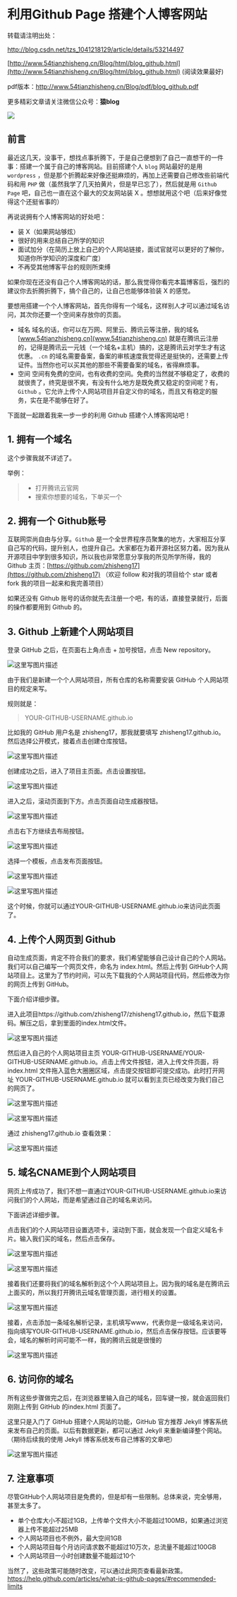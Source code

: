 # 利用Github Page 搭建个人博客网站

转载请注明出处：

http://blog.csdn.net/tzs_1041218129/article/details/53214497

[http://www.54tianzhisheng.cn/Blog/html/blog_github.html](http://www.54tianzhisheng.cn/Blog/html/blog_github.html)  (阅读效果最好)

pdf版本：http://www.54tianzhisheng.cn/Blog/pdf/blog_github.pdf

更多精彩文章请关注微信公众号：**猿blog**

![](http://img.blog.csdn.net/20161022141613763)



## 前言

最近这几天，没事干，想找点事折腾下，于是自己便想到了自己一直想干的一件事：搭建一个属于自己的博客网站。目前搭建个人 `blog` 网站最好的是用 `wordpress` ，但是那个折腾起来好像还挺麻烦的，再加上还需要自己修改些前端代码和用 `PHP` 做（虽然我学了几天拍黄片，但是早已忘了），然后就是用 `Github Page` 吧，自己也一直在这个最大的交友网站装 X 。想想就用这个吧（后来好像觉得这个还挺省事的）

再说说拥有个人博客网站的好处吧：

+ 装 X（如果网站够炫）
+ 很好的用来总结自己所学的知识
+ 面试加分（在简历上放上自己的个人网站链接，面试官就可以更好的了解你，知道你所学知识的深度和广度）
+ 不再受其他博客平台的规则所束缚

如果你现在还没有自己个人博客网站的话，那么我觉得你看完本篇博客后，强烈的建议你去折腾折腾下，搞个自己的，让自己也能够体验装 X 的感觉。

要想用搭建一个个人博客网站，首先你得有一个域名，这样别人才可以通过域名访问，其次你还要一个空间来存放你的页面。

+ 域名  域名的话，你可以在万网、阿里云、腾讯云等注册，我的域名 [www.54tianzhisheng.cn](www.54tianzhisheng.cn) 就是在腾讯云注册的，记得是腾讯云一元钱（一个域名+主机）搞的，这是腾讯云对学生才有这优惠。  `.cn` 的域名需要备案，备案的审核速度我觉得还是挺快的，还需要上传证件。当然你也可以买其他的那些不需要备案的域名，省得麻烦事。
+ 空间  空间有免费的空间，也有收费的空间。免费的当然就不够稳定了，收费的就很贵了，终究是很不爽，有没有什么地方是既免费又稳定的空间呢？有，`Github` 。它允许上传个人网站项目并自定义你的域名，而且又有稳定的服务，实在是不能够在好了。



下面就一起跟着我来一步一步的利用 Github 搭建个人博客网站吧！

## 1.  拥有一个域名

这个步骤我就不详述了。

举例：

> + 打开腾讯云官网
> + 搜索你想要的域名，下单买一个



## 2.  拥有一个 Github账号

互联网崇尚自由与分享。`Github` 是一个全世界程序员聚集的地方，大家相互分享自己写的代码，提升别人，也提升自己。大家都在为着开源社区努力着。因为我从开源项目中学到很多知识，所以我也非常愿意分享我的所见所学所得，我的 Github 主页：[https://github.com/zhisheng17](https://github.com/zhisheng17)   （欢迎 follow 和对我的项目给个 star 或者 fork 我的项目一起来和我完善项目）

如果还没有 Github 账号的话你就先去注册一个吧，有的话，直接登录就行，后面的操作都要用到 Github 的。



## 3.  Github 上新建个人网站项目

登录 GitHub 之后，在页面右上角点击 + 加号按钮，点击 New repository。

![这里写图片描述](http://img.blog.csdn.net/20161118112513049)

由于我们是新建一个个人网站项目，所有仓库的名称需要安装 GitHub 个人网站项目的规定来写。 

规则就是：

> YOUR-GITHUB-USERNAME.github.io

比如我的 GitHub 用户名是 zhisheng17，那我就要填写 zhisheng17.github.io。然后选择公开模式，接着点击创建仓库按钮。

![这里写图片描述](http://img.blog.csdn.net/20161118112535628)

创建成功之后，进入了项目主页面。点击设置按钮。

![这里写图片描述](http://img.blog.csdn.net/20161118112548862)

进入之后，滚动页面到下方。点击页面自动生成器按钮。

![这里写图片描述](http://img.blog.csdn.net/20161118112618676)

点击右下方继续去布局按钮。

![这里写图片描述](http://img.blog.csdn.net/20161118112632988)

选择一个模板，点击发布页面按钮。

![这里写图片描述](http://img.blog.csdn.net/20161118112649285)

![这里写图片描述](http://img.blog.csdn.net/20161118112702863)

这个时候，你就可以通过YOUR-GITHUB-USERNAME.github.io来访问此页面了。



## 4.  上传个人网页到 Github

自动生成页面，肯定不符合我们的要求，我们希望能够自己设计自己的个人网站。我们可以自己编写一个网页文件，命名为 index.html。然后上传到 GitHub个人网站项目上。这里为了节约时间，可以先下载我的个人网站项目代码，然后修改为你的网页上传到 GitHub。

下面介绍详细步骤。

进入此项目https://github.com/zhisheng17/zhisheng17.github.io，然后下载源码。解压之后，拿到里面的index.html文件。

![这里写图片描述](http://img.blog.csdn.net/20161118112724270)

然后进入自己的个人网站项目主页 YOUR-GITHUB-USERNAME/YOUR-GITHUB-USERNAME.github.io。点击上传文件按钮，进入上传文件页面，将 index.html 文件拖入蓝色大圈圈区域，点击提交按钮即可提交成功。此时打开网址 YOUR-GITHUB-USERNAME.github.io 就可以看到主页已经改变为我们自己的网页了。

![这里写图片描述](http://img.blog.csdn.net/20161118112739254)

![这里写图片描述](http://img.blog.csdn.net/20161118112749286)

通过 zhisheng17.github.io 查看效果：

![这里写图片描述](http://img.blog.csdn.net/20161118112806005)



## 5.  域名CNAME到个人网站项目

网页上传成功了，我们不想一直通过YOUR-GITHUB-USERNAME.github.io来访问我们的个人网站，而是希望通过自己的域名来访问。

下面讲述详细步骤。

点击我们的个人网站项目设置选项卡，滚动到下面，就会发现一个自定义域名卡片。输入我们买的域名，然后点击保存。

![这里写图片描述](http://img.blog.csdn.net/20161118112822412)

![这里写图片描述](http://img.blog.csdn.net/20161118112832442)

接着我们还要将我们的域名解析到这个个人网站项目上。因为我的域名是在腾讯云上面买的，所以我打开腾讯云域名管理页面，进行相关的设置。

![这里写图片描述](http://img.blog.csdn.net/20161118112844896)

接着，点击添加一条域名解析记录，主机填写www，代表你是一级域名来访问，指向填写YOUR-GITHUB-USERNAME.github.io，然后点击保存按钮。应该要等会，域名的解析时间可能不一样，我的腾讯云就是很慢的

![这里写图片描述](http://img.blog.csdn.net/20161118112856522)



## 6.  访问你的域名

所有这些步骤做完之后，在浏览器里输入自己的域名，回车键一按，就会返回我们刚刚上传到 GitHub 的index.html 页面了。

这里只是入门了 GitHub 搭建个人网站的功能，GitHub 官方推荐 Jekyll 博客系统来发布自己的页面。以后有数据更新，都可以通过 Jekyll 来重新编译整个网站。（期待后续我的使用 Jekyll 博客系统发布自己博客的文章吧）

![这里写图片描述](http://img.blog.csdn.net/20161118112911098)



## 7.  注意事项

尽管GitHub个人网站项目是免费的，但是却有一些限制。总体来说，完全够用，甚至太多了。

+ 单个仓库大小不超过1GB，上传单个文件大小不能超过100MB，如果通过浏览器上传不能超过25MB
+ 个人网站项目也不例外，最大空间1GB
+ 个人网站项目每个月访问请求数不能超过10万次，总流量不能超过100GB
+ 个人网站项目一小时创建数量不能超过10个

当然了，这些政策可能随时改变，可以通过此网页查看最新政策。 https://help.github.com/articles/what-is-github-pages/#recommended-limits




